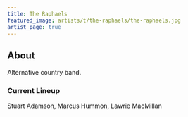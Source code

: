 ```yaml
---
title: The Raphaels
featured_image: artists/t/the-raphaels/the-raphaels.jpg
artist_page: true
---
```

## About

Alternative country band.

### Current Lineup

Stuart Adamson, Marcus Hummon, Lawrie MacMillan

